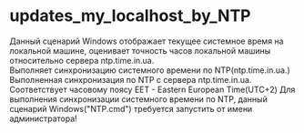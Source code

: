 # updates_my_localhost_by_NTP
Данный сценарий Windows отображает текущее системное время на локальной машине, оценивает точность часов локальной машины относительно сервера ntp.time.in.ua.   
Выполняет синхронизацию системного времени по NTP(ntp.time.in.ua.)
Выполненная синхронизация по NTP с сервера ntp.time.in.ua. Соответствует часовому поясу EET - Eastern European Time(UTC+2)
Для выполнения синхронизации системного времени по NTP, данный сценарий Windows("NTP.cmd") требуется запустить от имени администратора!
